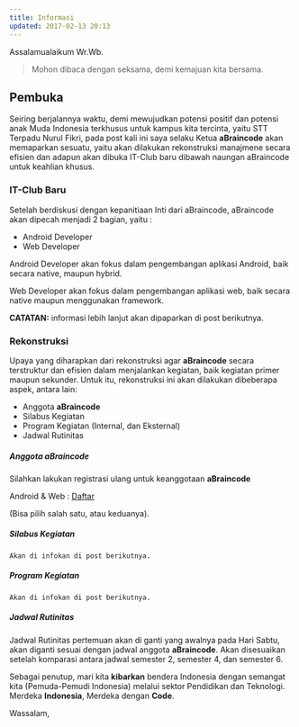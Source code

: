 ```yaml
---
title: Informasi
updated: 2017-02-13 20:13
---
```


Assalamualaikum Wr.Wb.

> Mohon dibaca dengan seksama, demi kemajuan kita bersama.

## Pembuka

Seiring berjalannya waktu, demi mewujudkan potensi positif dan potensi anak Muda Indonesia terkhusus untuk kampus kita tercinta, yaitu STT Terpadu Nurul Fikri, pada post kali ini saya selaku Ketua **aBraincode** akan memaparkan sesuatu, yaitu akan dilakukan rekonstruksi manajmene secara efisien dan adapun akan dibuka IT-Club baru dibawah naungan aBraincode untuk keahlian khusus.

<div class="divider"></div>

### IT-Club Baru

Setelah berdiskusi dengan kepanitiaan Inti dari aBraincode, aBraincode akan dipecah menjadi 2 bagian, yaitu :

- Android Developer
- Web Developer

Android Developer akan fokus dalam pengembangan aplikasi Android, baik secara native, maupun hybrid.

Web Developer akan fokus dalam pengembangan aplikasi web, baik secara native maupun menggunakan framework.

**CATATAN:** informasi lebih lanjut akan dipaparkan di post berikutnya.

<div class="divider"></div>

### Rekonstruksi

Upaya yang diharapkan dari rekonstruksi agar **aBraincode** secara terstruktur dan efisien dalam menjalankan kegiatan, baik kegiatan primer maupun sekunder. Untuk itu, rekonstruksi ini akan dilakukan dibeberapa aspek, antara lain:

- Anggota **aBraincode**
- Silabus Kegiatan
- Program Kegiatan (Internal, dan Eksternal)
- Jadwal Rutinitas

##### Anggota **aBraincode**

Silahkan lakukan registrasi ulang untuk keanggotaan **aBraincode**

Android & Web : [Daftar](https://goo.gl/forms/LmNwYrvf0t2zCfgv1)

(Bisa pilih salah satu, atau keduanya).

##### Silabus Kegiatan

`Akan di infokan di post berikutnya.`

##### Program Kegiatan

`Akan di infokan di post berikutnya.`

##### Jadwal Rutinitas

Jadwal Rutinitas pertemuan akan di ganti yang awalnya pada Hari Sabtu, akan diganti sesuai dengan jadwal anggota **aBraincode**. Akan disesuaikan setelah komparasi antara jadwal semester 2, semester 4, dan semester 6.

<div class="divider"></div>

Sebagai penutup, mari kita **kibarkan** bendera Indonesia dengan semangat kita (Pemuda-Pemudi Indonesia) melalui sektor Pendidikan dan Teknologi. Merdeka **Indonesia**, Merdeka dengan **Code**.

Wassalam,
